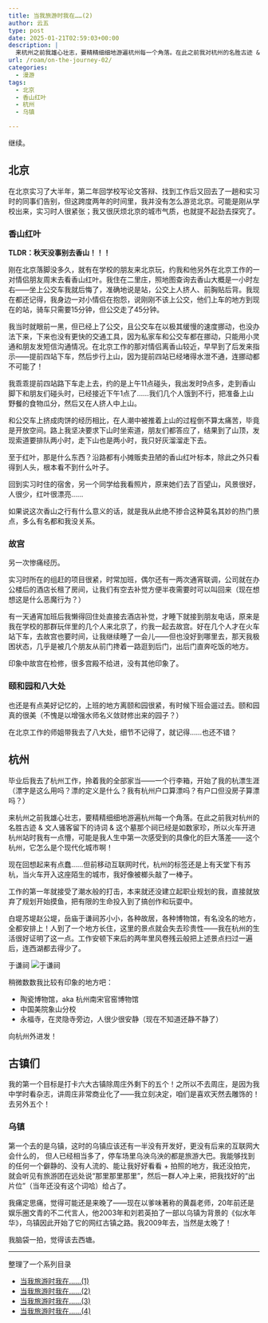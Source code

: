 ```yaml
---
title: 当我旅游时我在……(2)
author: 云五
type: post
date: 2025-01-21T02:59:03+00:00
description: |
  来杭州之前我雄心壮志，要精精细细地游遍杭州每一个角落。在此之前我对杭州的名胜古迹 & 文人骚客留下的诗词 & 这个墓那个祠已经是如数家珍，所以火车开进杭州站时我有一点懵，可能是我人生中第一次感受到的具像化的巨大落差——这个杭州，它怎么是个现代化城市啊！
url: /roam/on-the-journey-02/
categories:
  - 漫游
tags:
  - 北京
  - 香山红叶
  - 杭州
  - 乌镇

---
```


继续。


## 北京

在北京实习了大半年，第二年回学校写论文答辩、找到工作后又回去了一趟和实习时的同事们告别，但这跨度两年的时间里，我并没有怎么游览北京。可能是刚从学校出来，实习时人很紧张；我又很厌烦北京的城市气质，也就提不起劲去探究了。

### 香山红叶

**TLDR：秋天没事别去香山！！！**

刚在北京落脚没多久，就有在学校的朋友来北京玩，约我和他另外在北京工作的一对情侣朋友周末去看香山红叶。我住在二里庄，照地图查询去香山大概是一小时左右——坐上公交车我就后悔了，准确地说是站，公交上人挤人、前胸贴后背。我现在都还记得，我身边一对小情侣在抱怨，说刚刚不该上公交，他们上车的地方到现在的站，骑车只需要15分钟，但公交走了45分钟。

我当时就眼前一黑，但已经上了公交，且公交车在以极其缓慢的速度挪动，也没办法下来，下来也没有更快的交通工具，因为私家车和公交车都在挪动，只能用小灵通和朋友发短信沟通情况。在北京工作的那对情侣离香山较近，早早到了后发来指示——提前四站下车，然后步行上山，因为提前四站已经堵得水泄不通，连挪动都不可能了！

我乖乖提前四站路下车走上去，约的是上午11点碰头，我出发时9点多，走到香山脚下和朋友们碰头时，已经接近下午1点了……我们几个人饿到不行，把准备上山野餐的食物瓜分，然后又在人挤人中上山。

和公交车上挤成肉饼的经历相比，在人潮中被推着上山的过程倒不算太痛苦，毕竟是开放空间。路上我坚决要求下山时坐索道，朋友们都答应了，结果到了山顶，发现索道要排队两小时，走下山也是两小时，我只好灰溜溜走下去。

至于红叶，那是什么东西？沿路都有小摊贩卖丑陋的香山红叶标本，除此之外只看得到人头，根本看不到什么叶子。

回到实习时住的宿舍，另一个同学给我看照片，原来她们去了百望山，风景很好，人很少，红叶很漂亮……

如果说这次香山之行有什么意义的话，就是我从此绝不掺合这种莫名其妙的热门景点，多么有名都和我没关系。

### 故宫

另一次惨痛经历。

实习时所在的组赶的项目很紧，时常加班，偶尔还有一两次通宵联调，公司就在办公楼后的酒店长租了房间，让我们有空去补觉方便半夜需要时可以叫回来（现在想想这是什么恶魔行为？）

有一天通宵加班后我懒得回住处直接去酒店补觉，才睡下就接到朋友电话，原来是我在学校的那群玩伴里的几个人来北京了，约我一起去故宫。好在几个人才在火车站下车，去故宫也要时间，让我继续睡了一会儿——但也没好到哪里去，那天我极困状态，几乎是被几个朋友从前门搀着一路逛到后门，出后门直奔吃饭的地方。

印象中故宫在检修，很多宫殿不给进，没有其他印象了。

### 颐和园和八大处

也还是有点美好记忆的，上班的地方离颐和园很紧，有时候下班会遛过去。颐和园真的很美（不愧是以增强水师名义敛财修出来的园子？）

在北京工作的师姐带我去了八大处，细节不记得了，就记得……也还不错？

## 杭州

毕业后我去了杭州工作，拎着我的全部家当——一个行李箱，开始了我的杭漂生涯（漂字是这么用吗？漂的定义是什么？我有杭州户口算漂吗？有户口但没房子算漂吗？）

来杭州之前我雄心壮志，要精精细细地游遍杭州每一个角落。在此之前我对杭州的名胜古迹 & 文人骚客留下的诗词 & 这个墓那个祠已经是如数家珍，所以火车开进杭州站时我有一点懵，可能是我人生中第一次感受到的具像化的巨大落差——这个杭州，它怎么是个现代化城市啊！

现在回想起来有点蠢……但前移动互联网时代，杭州的标签还是上有天堂下有苏杭，当火车开入这座陌生的城市，我好像被榔头敲了一棒子。

工作的第一年就接受了潮水般的打击，本来就还没建立起职业规划的我，直接就放弃了规划开始摸鱼，把有限的生命投入到了搞创作和玩耍中。

白堤苏堤赵公堤，岳庙于谦祠苏小小，各种故居，各种博物馆，有名没名的地方，全都安排上！人到了一个地方长住，这里的景点就会失去珍贵性——我在杭州的生活很好证明了这一点。工作安顿下来后的两年里风卷残云般把上述景点扫过一遍后，连西湖都去得少了。

于谦祠
![于谦祠](https://media.go5.dev/go5media/media_attachments/files/114/286/598/097/947/521/original/08a972ab58289623.jpeg)

稍微数数我比较有印象的地方吧：

- 陶瓷博物馆，aka 杭州南宋官窑博物馆
- 中国美院象山分校
- 永福寺，在灵隐寺旁边，人很少很安静（现在不知道还静不静了）

向杭州外进发！

## 古镇们

我的第一个目标是打卡六大古镇除周庄外剩下的五个！之所以不去周庄，是因为我中学时看杂志，讲周庄非常商业化了——我立刻决定，咱们是喜欢天然去雕饰的！去另外五个！

### 乌镇

第一个去的是乌镇，这时的乌镇应该还有一半没有开发好，更没有后来的互联网大会什么的， 但人已经相当多了，停车场里乌泱乌泱的都是旅游大巴。我能够找到的任何一个僻静的、没有人流的、能让我好好看看 + 拍照的地方，我还没拍完，就会听见有旅游团在远处说“那里那里那里”，然后一群人冲上来，把我找好的“出片位”（当年还没有这个词哈）给占了。

我痛定思痛，觉得可能还是来晚了——现在以爹味著称的黄磊老师，20年前还是娱乐圈文青的不二代言人，他2003年和刘若英拍了一部以乌镇为背景的《似水年华》，乌镇因此开始了它的网红古镇之路。我2009年去，当然是太晚了！

我脑袋一拍，觉得该去西塘。

---

整理了一个系列目录

- [当我旅游时我在……(1)](/roam/on-the-journey-01/)
- [当我旅游时我在……(2)](/roam/on-the-journey-02/)
- [当我旅游时我在……(3)](/roam/on-the-journey-03/)
- [当我旅游时我在……(4)](/roam/on-the-journey-04/)


